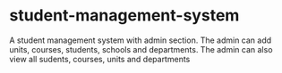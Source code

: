# student-management-system
A student management system with admin section. The admin can add units, courses, students, schools and departments. The admin can also view all sudents, courses, units and departments
